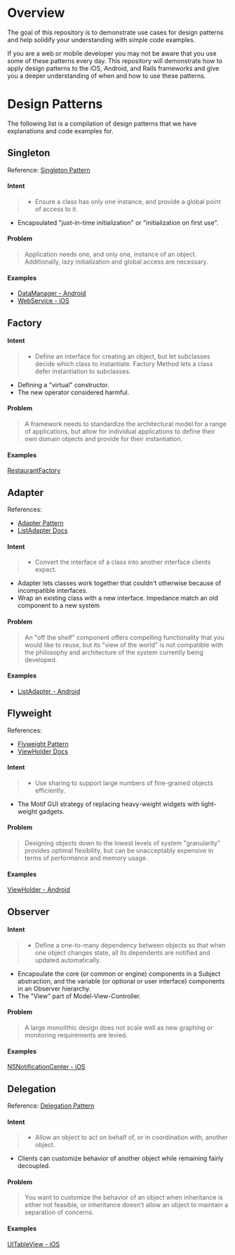 # Overview #

The goal of this repository is to demonstrate use cases for design patterns and help solidify your understanding with simple code examples. 

If you are a web or mobile developer you may not be aware that you use some of these patterns every day. This repository will demonstrate how to apply design patterns to the iOS, Android, and Rails frameworks and give you a deeper understanding of when and how to use these patterns. 

# Design Patterns #

The following list is a compilation of design patterns that we have explanations and code examples for.


## Singleton ##
Reference: [Singleton Pattern](https://sourcemaking.com/design_patterns/singleton)

#### Intent ####
>- Ensure a class has only one instance, and provide a global point of access to it.
- Encapsulated "just-in-time initialization" or "initialization on first use".

#### Problem ####
>Application needs one, and only one, instance of an object. Additionally, lazy initialization and global access are necessary.

#### Examples ####

- [DataManager - Android](https://github.com/metova/design-patterns-sample/blob/master/Android/Sample-Android/designpatterns/src/main/java/com/metova/designpatterns/data/DataManager.java)
- [WebService - iOS](https://github.com/metova/design-patterns-sample/blob/master/iOS/DesignPatternsSample/DesignPatternsSample/WebService.swift)

## Factory ##

#### Intent ####
>- Define an interface for creating an object, but let subclasses decide which class to instantiate. Factory Method lets a class defer instantiation to subclasses.
- Defining a "virtual" constructor.
- The new operator considered harmful.

#### Problem ####
>A framework needs to standardize the architectural model for a range of applications, but allow for individual applications to define their own domain objects and provide for their instantiation.

#### Examples ####
[RestaurantFactory](https://github.com/metova/design-patterns-sample/blob/feature/android/Android/Sample-Android/designpatterns/src/main/java/com/metova/designpatterns/data/RestaurantFactory.java)

## Adapter ##
References: 

- [Adapter Pattern](https://sourcemaking.com/design_patterns/adapter)
- [ListAdapter Docs](http://developer.android.com/reference/android/widget/ListAdapter.html)

#### Intent ####
>- Convert the interface of a class into another interface clients expect. 
- Adapter lets classes work together that couldn't otherwise because of incompatible interfaces.
- Wrap an existing class with a new interface.
Impedance match an old component to a new system

#### Problem ####
>An "off the shelf" component offers compelling functionality that you would like to reuse, but its "view of the world" is not compatible with the philosophy and architecture of the system currently being developed.

#### Examples ####
- [ListAdapter - Android](https://github.com/metova/design-patterns-sample/blob/master/Android/Sample-Android/designpatterns/src/main/java/com/metova/designpatterns/ui/ListAdapter.java)

## Flyweight ##
References: 

- [Flyweight Pattern](https://sourcemaking.com/design_patterns/flyweight)
- [ViewHolder Docs](http://developer.android.com/training/improving-layouts/smooth-scrolling.html#ViewHolder)

#### Intent ####
>- Use sharing to support large numbers of fine-grained objects efficiently.
- The Motif GUI strategy of replacing heavy-weight widgets with light-weight gadgets.

#### Problem ####
>Designing objects down to the lowest levels of system "granularity" provides optimal flexibility, but can be unacceptably expensive in terms of performance and memory usage.

#### Examples ####
[ViewHolder - Android](https://github.com/metova/design-patterns-sample/blob/master/Android/Sample-Android/designpatterns/src/main/java/com/metova/designpatterns/ui/ViewHolder.java#L10)

## Observer ##

#### Intent ####
>- Define a one-to-many dependency between objects so that when one object changes state, all its dependents are notified and updated automatically.
- Encapsulate the core (or common or engine) components in a Subject abstraction, and the variable (or optional or user interface) components in an Observer hierarchy.
- The "View" part of Model-View-Controller.

#### Problem ####
>A large monolithic design does not scale well as new graphing or monitoring requirements are levied.

#### Examples ####
[NSNotificationCenter - iOS](https://github.com/metova/design-patterns-sample/blob/master/iOS/DesignPatternsSample/DesignPatternsSample/RestaurantListViewController.swift#L35)

## Delegation ##
Reference: [Delegation Pattern](https://developer.apple.com/library/ios/documentation/General/Conceptual/DevPedia-CocoaCore/Delegation.html)

#### Intent ####
>- Allow an object to act on behalf of, or in coordination with, another object.
- Clients can customize behavior of another object while remaining fairly decoupled.

#### Problem ####
> You want to customize the behavior of an object when inheritance is either not feasible, or inheritance doesn't allow an object to maintain a separation of concerns.

#### Examples ####
[UITableView - iOS](https://github.com/metova/design-patterns-sample/blob/master/iOS/DesignPatternsSample/DesignPatternsSample/RestaurantListViewController.swift#L71)
